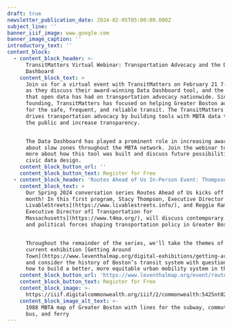 ```yaml
---
draft: true
newsletter_publication_date: 2024-02-05T05:00:00.000Z
subject_line: ''
banner_iiif_image: www.google.com
banner_image_caption: ''
introductory_text: ''
content_block:
  - content_block_header: >-
      TransitMatters Virtual Webinar: Transportation Advocacy and the Data
      Dashboard
    content_block_text: >
      Join us for a virtual event with TransitMatters on February 21 7-8 pm ET,
      as they discuss their award-winning Data Dashboard tool, and the impact
      that open data has had on transportation advocacy nationwide. Since its
      founding, TransitMatters has focused on helping Greater Boston advocate
      for the safe, frequent, and reliable transit. The TransitMatters Labs Team
      drives transportation advocacy by building tools with MBTA data to engage
      the public and increase transparency. 


      The Data Dashboard has played a prominent role in increasing awareness
      about slow zones throughout the MBTA network. Join the webinar to learn
      more about how this tool was built and discuss future possibilities for
      civic data design. 
    content_block_button_url: ''
    content_block_button_text: Register for Free
  - content_block_header: 'Routes Ahead of Us In-Person Event: Thompson and Ramos'
    content_block_text: >
      Our Spring 2024 conversation series Routes Ahead of Us kicks off this
      month! In this first program, Stacy Thompson, Executive Director of[
      LivableStreets](https://www.livablestreets.info/), and Reggie Ramos,
      Executive Director of[ Transportation for
      Massachusetts](https://www.t4ma.org/), will discuss contemporary social
      and political forces shaping transportation policy in Greater Boston.


      Throughout the remainder of the series, we'll take the themes of our
      current exhibition [Getting Around
      Town](https://www.leventhalmap.org/digital-exhibitions/getting-around-town/)
      and consider the history of Boston’s transit system with questions about
      how to build a better, more equitable urban mobility system in the future.
    content_block_button_url: 'https://www.leventhalmap.org/event/routes-ahead-thompson-ramos/'
    content_block_button_text: Register for Free
    content_block_image: >-
      https://iiif.digitalcommonwealth.org/iiif/2/commonwealth:5425nt024/11,2707,5685,4925/1200,/0/default.jpg
    content_block_image_alt_text: >-
      1988 MBTA map of Greater Boston with lines for the subway, commuter rail,
      bus, and ferry
---
```


